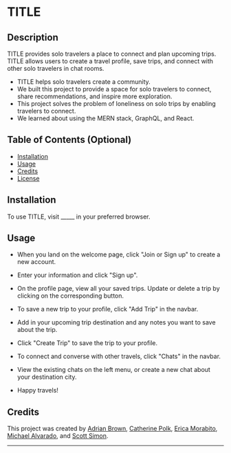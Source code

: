# TITLE

## Description

TITLE provides solo travelers a place to connect and plan upcoming trips. TITLE allows users to create a travel profile, save trips, and connect with other solo travelers in chat rooms.

- TITLE helps solo travelers create a community.
- We built this project to provide a space for solo travelers to connect, share recommendations, and inspire more exploration.
- This project solves the problem of loneliness on solo trips by enabling travelers to connect.
- We learned about using the MERN stack, GraphQL, and React.

## Table of Contents (Optional)

- [Installation](#installation)
- [Usage](#usage)
- [Credits](#credits)
- [License](#license)

## Installation

To use TITLE, visit _____ in your preferred browser.

## Usage

- When you land on the welcome page, click "Join or Sign up" to create a new account.

- Enter your information and click "Sign up".

- On the profile page, view all your saved trips. Update or delete a trip by clicking on the corresponding button.

- To save a new trip to your profile, click "Add Trip" in the navbar.
- Add in your upcoming trip destination and any notes you want to save about the trip.
- Click "Create Trip" to save the trip to your profile.

- To connect and converse with other travels, click "Chats" in the navbar.
- View the existing chats on the left menu, or create a new chat about your destination city.

- Happy travels!

## Credits

This project was created by [Adrian Brown](https://github.com/ninobrown585), [Catherine Polk](https://github.com/catpolk), [Erica Morabito](https://github.com/ericaemorabito?tab=repositories), [Michael Alvarado](https://github.com/Michael-Alvarado), and [Scott Simon](https://github.com/SSimonPhd).

---